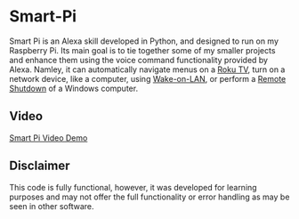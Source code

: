 # Smart-Pi

Smart Pi is an Alexa skill developed in Python, and designed to run on my Raspberry Pi. Its main goal is to tie together some of my smaller projects and enhance them using the voice command functionality provided by Alexa. Namley, it can automatically navigate menus on a [Roku TV](https://github.com/Nova-Blue/RokuTV-Night-Day), turn on a network device, like a computer, using [Wake-on-LAN](https://github.com/Nova-Blue/Wake-on-LAN), or perform a [Remote Shutdown](https://github.com/Nova-Blue/Remote-Shutdown) of a Windows computer.


## Video

[Smart Pi Video Demo](https://youtu.be/gfbi_IbU5A4)



## Disclaimer

This code is fully functional, however, it was developed for learning purposes and may not offer the full functionality or error handling as may be seen in other software.
